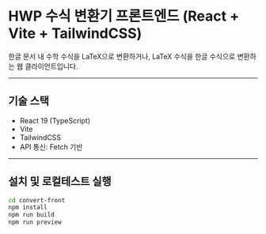 # HWP 수식 변환기 프론트엔드 (React + Vite + TailwindCSS)

한글 문서 내 수학 수식을 LaTeX으로 변환하거나, LaTeX 수식을 한글 수식으로 변환하는 웹 클라이언트입니다.

---

## 기술 스택

- React 19 (TypeScript)
- Vite
- TailwindCSS
- API 통신: Fetch 기반

---

## 설치 및 로컬테스트 실행

```bash
cd convert-front
npm install
npm run build
npm run preview